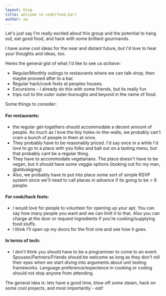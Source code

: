 ```yaml
---
layout: blog
title: welcome to code(food,bar)
author: aq
---
```


Let's just say I'm really excited about this group and the potential
to hang out, eat good food, and hack with some brilliant gourmands.

I have some cool ideas for the near and distant future, but I'd love
to hear your thoughts and ideas, too.

Heres the general gist of what I'd like to see us _achieve_:

* Regular/Monthly outings to restaurants where we can talk shop, then
maybe proceed after to a bar.
* Regular hack/cook fests at peoples houses.
* Excursions - I already do this with some friends, but its really fun
* trips out to the _outer_ outer-buroughs and beyond in the name of
food.

Some things to consider:

#### For restaurants:

* the regular get-togethers should accommodate a decent amount of
people. As much as I love the tiny holes-in-the-walls, we probably
can't cram a bunch of people in them at once.
* They probably have to be reasonably priced. I'd say once in a
while I'd love to go to a place with you folks and ball out on a
tasting menu, but that probably cant be a regular thing.
* They have to accommodate vegetarians. The place doesn't have to be
vegan, but it should have some veggie options (looking out for my man,
@atduskgreg)
* Also, we probably have to put into place some sort of simple RSVP
system since we'll need to call places in advance if its going to be >
6 people.

#### For cook/hack fests:

* I would love for people to volunteer for opening up your apt. You
can say how many people you want and we can limit it to that. Also you
can charge at the door or request ingredients if you're
cooking/supplying food stuffs.
* I think I'll open up my doors for the first one and see how it goes.

#### In terms of tech:

* I don't think you should have to be a programmer to come to an
event. Spouses/Partners/Friends should be welcome as long as they don't
roll their eyes when we start diving into arguments about unit testing
frameworks. Language preference/experience in cooking or coding should
not stop anyone from attending.

The general idea is: lets have a good time, blow off some steam, hack
on some cool projects, and most importantly - _eat!_